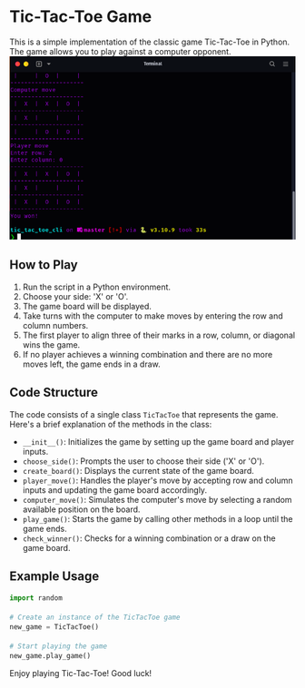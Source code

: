 # Tic-Tac-Toe Game

This is a simple implementation of the classic game Tic-Tac-Toe in Python. The game allows you to play against a computer opponent.
![tic_tac_toe.png](tic_tac_toe.png)
## How to Play

1. Run the script in a Python environment.
2. Choose your side: 'X' or 'O'.
3. The game board will be displayed.
4. Take turns with the computer to make moves by entering the row and column numbers.
5. The first player to align three of their marks in a row, column, or diagonal wins the game.
6. If no player achieves a winning combination and there are no more moves left, the game ends in a draw.

## Code Structure

The code consists of a single class `TicTacToe` that represents the game. Here's a brief explanation of the methods in the class:

- `__init__()`: Initializes the game by setting up the game board and player inputs.
- `choose_side()`: Prompts the user to choose their side ('X' or 'O').
- `create_board()`: Displays the current state of the game board.
- `player_move()`: Handles the player's move by accepting row and column inputs and updating the game board accordingly.
- `computer_move()`: Simulates the computer's move by selecting a random available position on the board.
- `play_game()`: Starts the game by calling other methods in a loop until the game ends.
- `check_winner()`: Checks for a winning combination or a draw on the game board.

## Example Usage

```python
import random

# Create an instance of the TicTacToe game
new_game = TicTacToe()

# Start playing the game
new_game.play_game()
```

Enjoy playing Tic-Tac-Toe! Good luck!